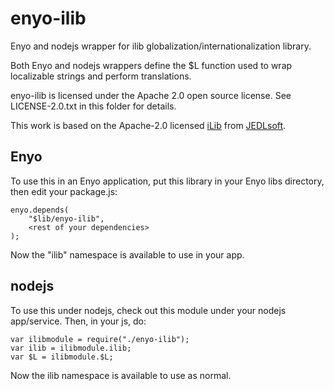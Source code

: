 enyo-ilib
=========

Enyo and nodejs wrapper for ilib globalization/internationalization library.

Both Enyo and nodejs wrappers define the $L function used to wrap localizable
strings and perform translations.

enyo-ilib is licensed under the Apache 2.0 open source license.  See
LICENSE-2.0.txt in this folder for details.

This work is based on the Apache-2.0 licensed [iLib](http://sourceforge.net/projects/i18nlib/)
from [JEDLsoft](http://jedlsoft.com/index.html).

Enyo
----

To use this in an Enyo application, put this library in your Enyo libs
directory, then edit your package.js:

    enyo.depends(
        "$lib/enyo-ilib",
	    <rest of your dependencies>
    );

Now the "ilib" namespace is available to use in your app.

nodejs
------

To use this under nodejs, check out this module under your nodejs app/service. Then, in your js, do:

    var ilibmodule = require("./enyo-ilib");
    var ilib = ilibmodule.ilib;
    var $L = ilibmodule.$L;

Now the ilib namespace is available to use as normal.